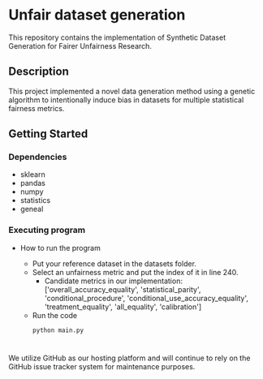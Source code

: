 # Unfair dataset generation

This repository contains the implementation of Synthetic Dataset Generation for Fairer Unfairness Research.


## Description
This project implemented a novel data generation method using a genetic algorithm to intentionally induce bias in datasets for multiple statistical fairness metrics.

## Getting Started

### Dependencies
* sklearn
* pandas
* numpy
* statistics
* geneal

### Executing program

* How to run the program

   * Put your reference dataset in the datasets folder.
   * Select an unfairness metric and put the index of it in line 240.
      * Candidate metrics in our implementation: ['overall_accuracy_equality', 'statistical_parity', 'conditional_procedure', 'conditional_use_accuracy_equality', 'treatment_equality', 'all_equality', 'calibration']
   * Run the code
     ```
     python main.py
     ```



# 
We utilize GitHub as our hosting platform and will continue to rely on the GitHub issue tracker system for maintenance purposes.

